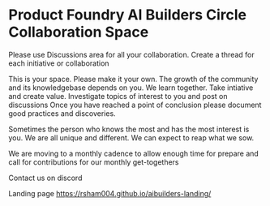 # Product Foundry AI Builders Circle Collaboration Space

Please use Discussions area for all your collaboration. Create a thread for each initiative or collaboration

This is your space. Please make it your own. The growth of the community and its knowledgebase depends on you.
We learn together. Take intiative and create value. Investigate topics of interest to you and post on discussions
Once you have reached a point of conclusion please document good practices and discoveries.

Sometimes the person who knows the most and has the most interest is you. We are all unique and different. We can expect to reap what we sow.

We are moving to a monthly cadence to allow enough time for prepare and call for contributions for our monthly get-togethers

Contact us on discord

Landing page https://rsham004.github.io/aibuilders-landing/

